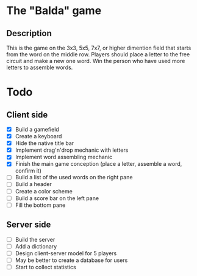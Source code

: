 # The "Balda" game
## Description
This is the game on the 3x3, 5x5, 7x7, or higher dimention field that starts from the word on the middle row. Players should place a letter to the free circuit and make a new one word. Win the person who have used more letters to assemble words.

# Todo
## Client side
- [X] Build a gamefield
- [X] Create a keyboard
- [X] Hide the native title bar
- [X] Implement drag'n'drop mechanic with letters
- [X] Implement word assembling mechanic
- [X] Finish the main game conception (place a letter, assemble a word, confirm it)
- [ ] Build a list of the used words on the right pane 
- [ ] Build a header
- [ ] Create a color scheme
- [ ] Build a score bar on the left pane
- [ ] Fill the bottom pane

## Server side
- [ ] Build the server 
- [ ] Add a dictionary 
- [ ] Design client-server model for 5 players
- [ ] May be better to create a database for users
- [ ] Start to collect statistics
